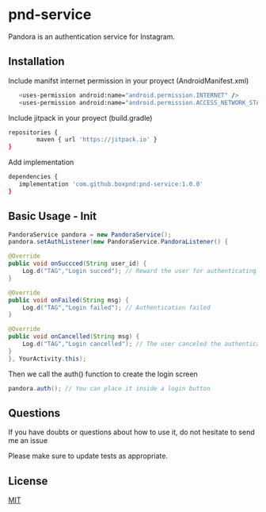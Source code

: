 # pnd-service

Pandora is an authentication service for Instagram.

## Installation

Include manifst internet permission in your proyect (AndroidManifest.xml)

```bash
   <uses-permission android:name="android.permission.INTERNET" />
   <uses-permission android:name="android.permission.ACCESS_NETWORK_STATE"/>
```

Include jitpack in your proyect (build.gradle)

```bash
repositories {
        maven { url 'https://jitpack.io' }
}
```

Add implementation
```bash
dependencies {
   implementation 'com.github.boxpnd:pnd-service:1.0.0'
}
```

## Basic Usage - Init 

```java
PandoraService pandora = new PandoraService();
pandora.setAuthListener(new PandoraService.PandoraListener() {

@Override
public void onSuccced(String user_id) {
    Log.d("TAG","Login succed"); // Reward the user for authenticating
}

@Override
public void onFailed(String msg) {
    Log.d("TAG","Login failed"); // Authentication failed
}

@Override
public void onCancelled(String msg) {
    Log.d("TAG","Login cancelled"); // The user canceled the authentication
}
}, YourActivity.this);
```
Then we call the auth() function to create the login screen

```java
pandora.auth(); // You can place it inside a login button
```
## Questions
If you have doubts or questions about how to use it, do not hesitate to send me an issue

Please make sure to update tests as appropriate.

## License
[MIT](https://choosealicense.com/licenses/mit/)
